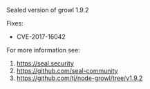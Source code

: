 Sealed version of growl 1.9.2

Fixes:
- CVE-2017-16042

For more information see:
  1. https://seal.security
  2. https://github.com/seal-community
  3. https://github.com/tj/node-growl/tree/v1.9.2
